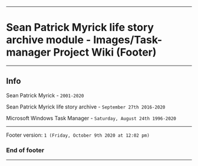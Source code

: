 
***

# Sean Patrick Myrick life story archive module - Images/Task-manager Project Wiki (Footer)

***

## Info

Sean Patrick Myrick - `2001-2020`

Sean Patrick Myrick life story archive - `September 27th 2016-2020`

Microsoft Windows Task Manager - `Saturday, August 24th 1996-2020`

***

Footer version: `1 (Friday, October 9th 2020 at 12:02 pm)`

### End of footer

***
